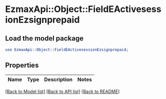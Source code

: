 # EzmaxApi::Object::FieldEActivesessionEzsignprepaid

## Load the model package
```perl
use EzmaxApi::Object::FieldEActivesessionEzsignprepaid;
```

## Properties
Name | Type | Description | Notes
------------ | ------------- | ------------- | -------------

[[Back to Model list]](../README.md#documentation-for-models) [[Back to API list]](../README.md#documentation-for-api-endpoints) [[Back to README]](../README.md)


